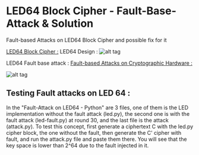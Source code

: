 # LED64 Block Cipher - Fault-Base-Attack & Solution
Fault-based Attacks on LED64 Block Cipher and possible fix for it

[LED64 Block Cipher :]( https://sites.google.com/site/ledblockcipher/downloads)
LED64 Design : 
![alt tag](https://sites.google.com/site/ledblockcipher/design/LED64.png?attredirects=0)

LED64 Fault base attack :
[Fault-based Attacks on Cryptographic Hardware :](http://ieeexplore.ieee.org/document/6549781/)

![alt tag](https://cloud.githubusercontent.com/assets/27343399/24996308/07312c70-203b-11e7-93b4-c4e2155efe07.png)

## Testing Fault attacks on LED 64 :

In the "Fault-Attack on LED64 - Python" are 3 files, one of them is the LED implementation without the fault attack (led.py), the second one is with the fault attack (led-fault.py) at round 30, and the last file is the attack (attack.py). To test this concept, first generate a ciphertext C with the led.py cipher block, the one without the fault, then generate the C' cipher with fault, and run the attack.py file and paste them there. You will see that the key space is lower than 2^64 due to the fault injected in it.

